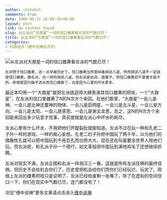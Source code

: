 ```yaml
---
author: chzhshch
comments: true
date: 2006-04-21 16:40:39+00:00
layout: post
link: No Content Found
slug: 从左派对“大救星”一词的信口雌黄看左派的气数已尽！
title: 从左派对“大救星”一词的信口雌黄看左派的气数已尽！
categories:
- 时政经济（缠中说禅经济学）
---
```


			

                                                                    




![从左派对大救星一词的信口雌黄看左派的气数已尽！](http://simg.sinajs.cn/blog7style/images/common/sg_trans.gif)




                                               




                                               




    左派惯于信口雌黄，这一点早被历史了。信口雌黄当然意味着胡说八道，然而胡说八道不一定就是信口雌黄。像右派，也一样的胡说八道，但右派是幼派、是傻子，而信口雌黄却不是傻子能干的，即使是因为脑子进水而信口雌黄了，也是因为心里的坏水更多。







   最近本ID用一个“大救星”就把左派挑逗得大肆表演其信口雌黄的把戏，一个“大救星”，在左派的信口里雌黄了N的N次方个来回。在他们那里，“大救星”一会儿是神、一会儿是比神还要神的物体、一会儿是启明星、一会儿是北斗星、一会儿是方向、一会儿是太阳、一会儿是感恩、一会儿是谢主龙恩，总之，这N的N次方个来回能来回出多少玩意才完事，其前提就是左派心中坏水的耗尽。







   左派心里有什么坏水，不用把他们开膛裂肚就能知道。左派不过在玩一种和孔老二子孙一样的游戏，一样的痴心妄想。孔老二的子孙把中国玩了两千年，以为他们的偶像性孔就可以把中国玩到千疮百孔而功劳大大，现在还在叫嚣要全世界人陪他们玩。而左派呢，和孔派子孙一个德行，如文革般把中国玩到满地鸡毛了还想继续折腾。







   左派对现实不满，左派企图和右派一样胡汉三一番，这就是所有左派伎俩的最终伎俩。但历史不会给机会你们了，历史曾把机会给你们而你们已经玩烂、玩完了。网络上左派的雌黄把戏只是证明了，左派已经给废剩一张嘴了，除了在虚拟的空间信口一下，你们在现实中气数已尽，连门都没有了！










浏览“缠中说禅”更多文章请点击进入[缠中说禅](http://blog.sina.com.cn/m/chzhshch)

[](http://blog.sina.com.cn/m/chzhshch)



